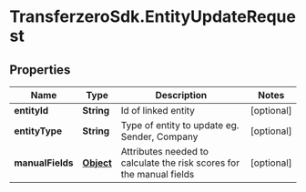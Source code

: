 # TransferzeroSdk.EntityUpdateRequest

## Properties
Name | Type | Description | Notes
------------ | ------------- | ------------- | -------------
**entityId** | **String** | Id of linked entity | [optional] 
**entityType** | **String** | Type of entity to update eg. Sender, Company  | [optional] 
**manualFields** | [**Object**](.md) | Attributes needed to calculate the risk scores for the manual fields | [optional] 


